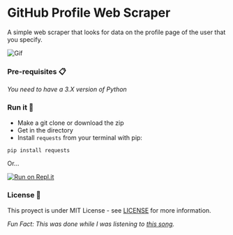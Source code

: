 # GitHub Profile Web Scraper

A simple web scraper that looks for data on the profile page of the user that you specify.

![Gif](https://thumbs.gfycat.com/PhysicalBabyishAmericanavocet-size_restricted.gif)

### Pre-requisites 📋

_You need to have a 3.X version of Python_

### Run it 🔧

- Make a git clone or download the zip
- Get in the directory
- Install `requests` from your terminal with pip:
```bash
pip install requests
```
Or...

[![Run on Repl.it](https://gist.githubusercontent.com/UltiRequiem/df74e564a834273d6ffa459c031def1d/raw/0fc5b3d5b649b4196be59eef2abe9d9c9ecc729a/image.svg)](https://repl.it/@UltiRequiem/GitHub-Profile-Web-Scraper)

### License 📄

This proyect is under MIT License - see [LICENSE](./LICENSE) for more information.


*Fun Fact: This was done while I was listening to [this song](https://youtu.be/7lvDCMkjcsM).*
